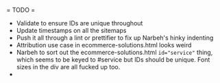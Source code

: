 = TODO =
* Validate to ensure IDs are unique throughout
* Update timestamps on all the sitemaps
* Push it all through a lint or prettifier to fix up Narbeh's hinky indenting
* Attribution use case in ecommerce-solutions.html looks weird
* Narbeh to sort out the ecommerce-solutions.html `id="service"` thing, which seems to be keyed to #service but IDs should be unique. Font sizes in the div are all fucked up too.
* 